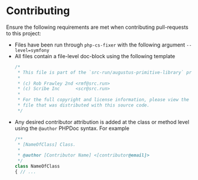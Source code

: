 # Contributing

Ensure the following requirements are met when contributing pull-requests to this project:

- Files have been run through `php-cs-fixer` with the following argument `--level=symfony`
- All files contain a file-level doc-block using the following template
  ```php
  /*
   * This file is part of the `src-run/augustus-primitive-library` project.
   *
   * (c) Rob Frawley 2nd <rmf@src.run>
   * (c) Scribe Inc      <scr@src.run>
   *
   * For the full copyright and license information, please view the LICENSE.md
   * file that was distributed with this source code.
   */
  ```
- Any desired contributor attribution is added at the class or method level using the `@author` PHPDoc syntax. For example
  ```php
  /**
   * [NameOfClass] Class.
   *
   * @author [Contributor Name] <[contributor@email]>
   */
  class NameOfClass
  { // ...
  ```
